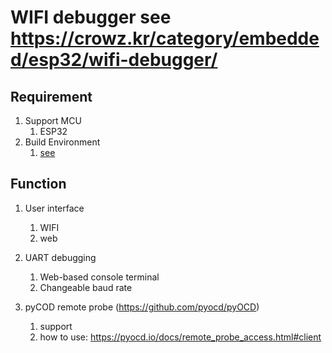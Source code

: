 # WIFI debugger see https://crowz.kr/category/embedded/esp32/wifi-debugger/

## Requirement

1. Support MCU
    1. ESP32
1. Build Environment
    1. [see](https://docs.espressif.com/projects/esp-idf/en/latest/esp32/get-started/)

## Function

1. User interface
    1. WIFI 
    2. web

1. UART debugging
    1. Web-based console terminal
    1. Changeable baud rate

1. pyCOD remote probe (https://github.com/pyocd/pyOCD)
    1. support
    2. how to use: https://pyocd.io/docs/remote_probe_access.html#client


